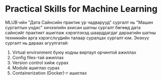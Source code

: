 # Practical Skills for Machine Learning

MLUB-ийн "Дата Сайнсийн практик ур чадварууд" сургалт нь "Машин сургалтын үндэс" хичээлийн ахисан шатны сургалт бөгөөд дата сайнсийг практикт ашиглаж хэрэглэхэд шаарддагдаг дараагийн шатны техникийн арга хэрэгслүүдийн талаар суралцах сургалт юм. Энэхүү сургалт нь дараах агуулгатай:

1. Virtual environment буюу кодны виртаул орчинтой ажиллах
1. Config files-тай ажиллах
1. Version control хийж сурах
1. Module ашиглах сурах
1. Containerization (Docker)-г ашиглах